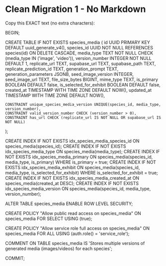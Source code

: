 # Clean Migration 1 - No Markdown

Copy this EXACT text (no extra characters):

BEGIN;

CREATE TABLE IF NOT EXISTS species_media (
    id UUID PRIMARY KEY DEFAULT uuid_generate_v4(),
    species_id UUID NOT NULL REFERENCES species(id) ON DELETE CASCADE,
    media_type TEXT NOT NULL CHECK (media_type IN ('image', 'video')),
    version_number INTEGER NOT NULL DEFAULT 1,
    replicate_url TEXT,
    supabase_url TEXT,
    supabase_path TEXT,
    replicate_prediction_id TEXT,
    generation_prompt TEXT,
    generation_parameters JSONB,
    seed_image_version INTEGER,
    seed_image_url TEXT,
    file_size_bytes BIGINT,
    mime_type TEXT,
    is_primary BOOLEAN DEFAULT false,
    is_selected_for_exhibit BOOLEAN DEFAULT false,
    created_at TIMESTAMP WITH TIME ZONE DEFAULT NOW(),
    updated_at TIMESTAMP WITH TIME ZONE DEFAULT NOW(),
    
    CONSTRAINT unique_species_media_version UNIQUE(species_id, media_type, version_number),
    CONSTRAINT valid_version_number CHECK (version_number > 0),
    CONSTRAINT has_url CHECK (replicate_url IS NOT NULL OR supabase_url IS NOT NULL)
);

CREATE INDEX IF NOT EXISTS idx_species_media_species_id ON species_media(species_id);
CREATE INDEX IF NOT EXISTS idx_species_media_type ON species_media(media_type);
CREATE INDEX IF NOT EXISTS idx_species_media_primary ON species_media(species_id, media_type, is_primary) WHERE is_primary = true;
CREATE INDEX IF NOT EXISTS idx_species_media_exhibit ON species_media(species_id, media_type, is_selected_for_exhibit) WHERE is_selected_for_exhibit = true;
CREATE INDEX IF NOT EXISTS idx_species_media_created_at ON species_media(created_at DESC);
CREATE INDEX IF NOT EXISTS idx_species_media_version ON species_media(species_id, media_type, version_number);

ALTER TABLE species_media ENABLE ROW LEVEL SECURITY;

CREATE POLICY "Allow public read access on species_media" ON species_media
    FOR SELECT USING (true);

CREATE POLICY "Allow service role full access on species_media" ON species_media
    FOR ALL USING (auth.role() = 'service_role');

COMMENT ON TABLE species_media IS 'Stores multiple versions of generated media (images/videos) for each species';

COMMIT;